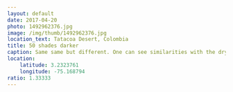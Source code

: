 ```yaml
---
layout: default
date: 2017-04-20
photo: 1492962376.jpg
image: /img/thumb/1492962376.jpg
location_text: Tatacoa Desert, Colombia
title: 50 shades darker
caption: Same same but different. One can see similarities with the dry canyons from the red area. But those ones are far less impressive.
location:
    latitude: 3.2323761
    longitude: -75.168794
ratio: 1.33333
---
```

